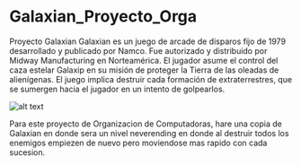 # Galaxian_Proyecto_Orga
Proyecto Galaxian
Galaxian es un juego de arcade de disparos fijo de 1979 desarrollado y publicado por Namco. Fue autorizado y distribuido por Midway Manufacturing en Norteamérica. El jugador asume el control del caza estelar Galaxip en su misión de proteger la Tierra de las oleadas de alienígenas. El juego implica destruir cada formación de extraterrestres, que se sumergen hacia el jugador en un intento de golpearlos.

![alt text](https://cdn.vox-cdn.com/thumbor/dev7T1Q3VYBOgLPG0BIN_kvoI9s=/0x63:768x495/1600x900/cdn.vox-cdn.com/uploads/chorus_image/image/45209824/arcade_classics_galaxian_screen05.0.0.jpg)


Para este proyecto de Organizacion de Computadoras, hare una copia de Galaxian en donde sera un nivel neverending en donde al destruir todos los enemigos empiezen de nuevo pero moviendose mas rapido con cada sucesion.
